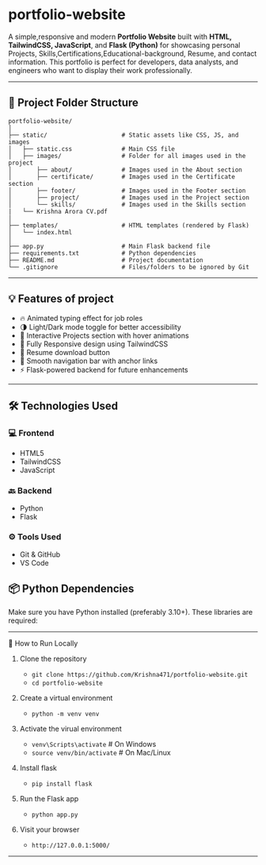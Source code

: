 # portfolio-website

A simple,responsive and modern **Portfolio Website** built with **HTML, TailwindCSS, JavaScript**, and **Flask (Python)** for showcasing personal Projects, Skills,Certifications,Educational-background, Resume, and contact information. This portfolio is perfect for developers, data analysts, and engineers who want to display their work professionally.

---------------------------------------------------------------------------------------------------------------------------------------------------------------------------------------------------------------------

## 📁 Project Folder Structure
```
portfolio-website/
│
├── static/                     # Static assets like CSS, JS, and images
│   ├── static.css              # Main CSS file
│   ├── images/                 # Folder for all images used in the project
│       ├── about/              # Images used in the About section
│       ├── certificate/        # Images used in the Certificate section
│       ├── footer/             # Images used in the Footer section
│       ├── project/            # Images used in the Project section
│       └── skills/             # Images used in the Skills section
|   └── Krishna Arora CV.pdf
│
├── templates/                  # HTML templates (rendered by Flask)
│   └── index.html
│
├── app.py                      # Main Flask backend file
├── requirements.txt            # Python dependencies
├── README.md                   # Project documentation
└── .gitignore                  # Files/folders to be ignored by Git
```

---------------------------------------------------------------------------------------------------------------------------------------------------------------------------------------------------------------------


## 💡 Features of project

- 🔥 Animated typing effect for job roles
- 🌗 Light/Dark mode toggle for better accessibility
- 💼 Interactive Projects section with hover animations
- 🎨 Fully Responsive design using TailwindCSS
- 📄 Resume download button
- 🧭 Smooth navigation bar with anchor links
- ⚡ Flask-powered backend for future enhancements

---------------------------------------------------------------------------------------------------------------------------------------------------------------------------------------------------------------------

## 🛠️ Technologies Used

### 💻 Frontend
- HTML5
- TailwindCSS
- JavaScript

### 🔙 Backend
- Python
- Flask

### ⚙️ Tools Used
- Git & GitHub
- VS Code

## 📦 Python Dependencies
Make sure you have Python installed (preferably 3.10+). These libraries are required:

---------------------------------------------------------------------------------------------------------------------------------------------------------------------------------------------------------------------

🚀 How to Run Locally
1. Clone the repository

   - ``` git clone https://github.com/Krishna471/portfolio-website.git ```
   -  ``` cd portfolio-website ```
     
2. Create a virtual environment
   
    - ``` python -m venv venv ```
     
3. Activate the virual environment
   
    - ``` venv\Scripts\activate ```       # On Windows
    - ``` source venv/bin/activate ```    # On Mac/Linux
     
4. Install flask
 
   - ``` pip install flask ```
     
5. Run the Flask app
 
   - ``` python app.py ```
     
6. Visit your browser
   
   - ``` http://127.0.0.1:5000/ ```
     
---------------------------------------------------------------------------------------------------------------------------------------------------------------------------------------------------------------------

